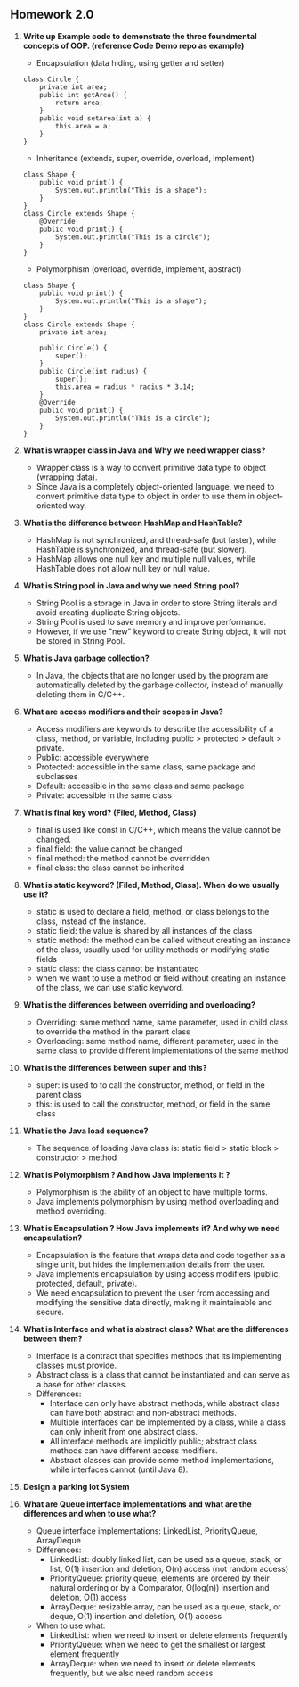 ## Homework 2.0

1. **Write up Example code to demonstrate the three foundmental concepts of OOP. (reference Code Demo repo as example)**
    - Encapsulation (data hiding, using getter and setter)
    ```
    class Circle {
        private int area;
        public int getArea() {
            return area;
        }
        public void setArea(int a) {
            this.area = a;
        }
    }
    
    ```
    - Inheritance (extends, super, override, overload, implement)
    ```
    class Shape {
        public void print() {
            System.out.println("This is a shape");
        }
    }
    class Circle extends Shape {
        @Override
        public void print() {
            System.out.println("This is a circle");
        }
    }
    ```
    - Polymorphism (overload, override, implement, abstract)
    ```
    class Shape {
        public void print() {
            System.out.println("This is a shape");
        }
    }
    class Circle extends Shape {
        private int area;

        public Circle() {
            super();
        }
        public Circle(int radius) {
            super();
            this.area = radius * radius * 3.14;
        }
        @Override
        public void print() {
            System.out.println("This is a circle");
        }
    }
    ```
2. **What is wrapper class in Java and Why we need wrapper class?**
    - Wrapper class is a way to convert primitive data type to object (wrapping data). 
    - Since Java is a completely object-oriented language, we need to convert primitive data type to object in order to use them in object-oriented way.

3. **What is the difference between HashMap and HashTable?**
    - HashMap is not synchronized, and thread-safe (but faster), while HashTable is synchronized, and thread-safe (but slower).
    - HashMap allows one null key and multiple null values, while HashTable does not allow null key or null value.

4. **What is String pool in Java and why we need String pool?**
    - String Pool is a storage in Java in order to store String literals and avoid creating duplicate String objects.
    - String Pool is used to save memory and improve performance.
    - However, if we use "new" keyword to create String object, it will not be stored in String Pool.

5. **What is Java garbage collection?**
    - In Java, the objects that are no longer used by the program are automatically deleted by the garbage collector, instead of manually deleting them in C/C++.

6. **What are access modifiers and their scopes in Java?**
    - Access modifiers are keywords to describe the accessibility of a class, method, or variable, including public > protected > default > private.
    - Public: accessible everywhere
    - Protected: accessible in the same class, same package and subclasses
    - Default: accessible in the same class and same package
    - Private: accessible in the same class

7. **What is final key word? (Filed, Method, Class)**
    - final is used like const in C/C++, which means the value cannot be changed.
    - final field: the value cannot be changed
    - final method: the method cannot be overridden
    - final class: the class cannot be inherited

8. **What is static keyword? (Filed, Method, Class). When do we usually use it?**
    - static is used to declare a field, method, or class belongs to the class, instead of the instance.
    - static field: the value is shared by all instances of the class
    - static method: the method can be called without creating an instance of the class, usually used for utility methods or modifying static fields
    - static class: the class cannot be instantiated
    - when we want to use a method or field without creating an instance of the class, we can use static keyword.

9. **What is the differences between overriding and overloading?**
    - Overriding: same method name, same parameter, used in child class to override the method in the parent class
    - Overloading: same method name, different parameter, used in the same class to provide different implementations of the same method

10. **What is the differences between super and this?**
    - super: is used to to call the constructor, method, or field in the parent class
    - this: is used to call the constructor, method, or field in the same class

11. **What is the Java load sequence?**
    - The sequence of loading Java class is: static field > static block > constructor > method

12. **What is Polymorphism ? And how Java implements it ?**
    - Polymorphism is the ability of an object to have multiple forms.
    - Java implements polymorphism by using method overloading and method overriding.

13. **What is Encapsulation ? How Java implements it? And why we need encapsulation?**
    - Encapsulation is the feature that wraps data and code together as a single unit, but hides the implementation details from the user.
    - Java implements encapsulation by using access modifiers (public, protected, default, private).
    - We need encapsulation to prevent the user from accessing and modifying the sensitive data directly, making it maintainable and secure.

14. **What is Interface and what is abstract class? What are the differences between them?**
    - Interface is a contract that specifies methods that its implementing classes must provide.
    - Abstract class is a class that cannot be instantiated and can serve as a base for other classes.
    - Differences:
        - Interface can only have abstract methods, while abstract class can have both abstract and non-abstract methods.
        - Multiple interfaces can be implemented by a class, while a class can only inherit from one abstract class.
        - All interface methods are implicitly public; abstract class methods can have different access modifiers.
        - Abstract classes can provide some method implementations, while interfaces cannot (until Java 8).

15. **Design a parking lot System**
16. **What are Queue interface implementations and what are the differences and when to use what?**
    - Queue interface implementations: LinkedList, PriorityQueue, ArrayDeque
    - Differences:
        - LinkedList: doubly linked list, can be used as a queue, stack, or list, O(1) insertion and deletion, O(n) access (not random access)
        - PriorityQueue: priority queue, elements are ordered by their natural ordering or by a Comparator, O(log(n)) insertion and deletion, O(1) access
        - ArrayDeque: resizable array, can be used as a queue, stack, or deque, O(1) insertion and deletion, O(1) access
    - When to use what:
        - LinkedList: when we need to insert or delete elements frequently
        - PriorityQueue: when we need to get the smallest or largest element frequently
        - ArrayDeque: when we need to insert or delete elements frequently, but we also need random access

